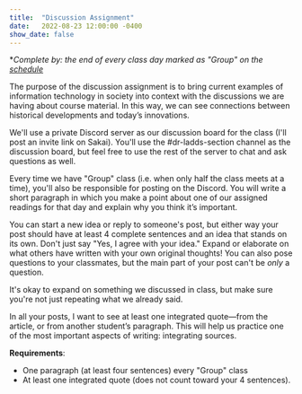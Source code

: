 ```yaml
---
title:  "Discussion Assignment"
date:   2022-08-23 12:00:00 -0400
show_date: false
---
```

**Complete by: the end of every class day marked as "Group" on the [schedule](/CIS100/schedule)*

The purpose of the discussion assignment is to bring current examples of information technology in society into context with the discussions we are having about course material. In this way, we can see connections between historical developments and today’s innovations.

We'll use a private Discord server as our discussion board for the class (I'll post an invite link on Sakai). You'll use the #dr-ladds-section channel as the discussion board, but feel free to use the rest of the server to chat and ask questions as well.

Every time we have "Group" class (i.e. when only half the class meets at a time), you'll also be responsible for posting on the Discord. You will write a short paragraph in which you make a point about one of our assigned readings for that day and explain why you think it’s important.

You can start a new idea or reply to someone's post, but either way your post should have at least 4 complete sentences and an idea that stands on its own. Don't just say "Yes, I agree with your idea." Expand or elaborate on what others have written with your own original thoughts! You can also pose questions to your classmates, but the main part of your post can't be *only* a question.

It's okay to expand on something we discussed in class, but make sure you're not just repeating what we already said.

In all your posts, I want to see at least one integrated quote—from the article, or from another student’s paragraph. This will help us practice one of the most important aspects of writing: integrating sources.

**Requirements**:

- One paragraph (at least four sentences) every "Group" class
- At least one integrated quote (does not count toward your 4 sentences).
